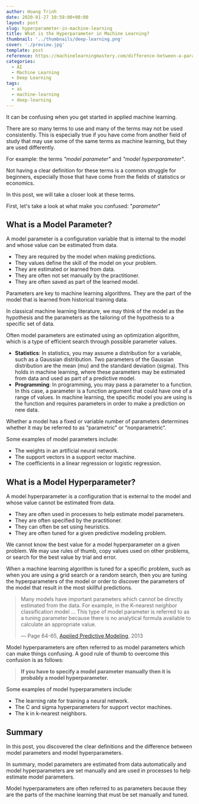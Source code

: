 ```yaml
---
author: Hoang Trinh
date: 2020-01-27 10:59:00+00:00
layout: post
slug: hyperparameter-in-machine-learning
title: What is the Hyperparameter in Machine Learning?
thumbnail: '../thumbnails/deep-learning.png'
cover: './preview.jpg'
template: post
reference: https://machinelearningmastery.com/difference-between-a-parameter-and-a-hyperparameter/
categories:
  - AI
  - Machine Learning
  - Deep Learning
tags:
  - ai
  - machine-learning
  - deep-learning
---
```


It can be confusing when you get started in applied machine learning.

There are so many terms to use and many of the terms may not be used consistently. This is especially true if you have come from another field of study that may use some of the same terms as machine learning, but they are used differently.

For example: the terms _"model parameter"_ and _"model hyperparameter"_.

Not having a clear definition for these terms is a common struggle for beginners, especially those that have come from the fields of statistics or economics.

In this post, we will take a closer look at these terms.

First, let's take a look at what make you confused: "_parameter_"

## What is a Model Parameter?

A model parameter is a configuration variable that is internal to the model and whose value can be estimated from data.

- They are required by the model when making predictions.
- They values define the skill of the model on your problem.
- They are estimated or learned from data.
- They are often not set manually by the practitioner.
- They are often saved as part of the learned model.

Parameters are key to machine learning algorithms. They are the part of the model that is learned from historical training data.

In classical machine learning literature, we may think of the model as the hypothesis and the parameters as the tailoring of the hypothesis to a specific set of data.

Often model parameters are estimated using an optimization algorithm, which is a type of efficient search through possible parameter values.

- **Statistics**: In statistics, you may assume a distribution for a variable, such as a Gaussian distribution. Two parameters of the Gaussian distribution are the mean (mu) and the standard deviation (sigma). This holds in machine learning, where these parameters may be estimated from data and used as part of a predictive model.
- **Programming**: In programming, you may pass a parameter to a function. In this case, a parameter is a function argument that could have one of a range of values. In machine learning, the specific model you are using is the function and requires parameters in order to make a prediction on new data.

Whether a model has a fixed or variable number of parameters determines whether it may be referred to as “parametric” or “nonparametric“.

Some examples of model parameters include:

- The weights in an artificial neural network.
- The support vectors in a support vector machine.
- The coefficients in a linear regression or logistic regression.

## What is a Model Hyperparameter?

A model hyperparameter is a configuration that is external to the model and whose value cannot be estimated from data.

- They are often used in processes to help estimate model parameters.
- They are often specified by the practitioner.
- They can often be set using heuristics.
- They are often tuned for a given predictive modeling problem.

We cannot know the best value for a model hyperparameter on a given problem. We may use rules of thumb, copy values used on other problems, or search for the best value by trial and error.

When a machine learning algorithm is tuned for a specific problem, such as when you are using a grid search or a random search, then you are tuning the hyperparameters of the model or order to discover the parameters of the model that result in the most skillful predictions.

> Many models have important parameters which cannot be directly estimated from the data. For example, in the K-nearest neighbor classification model … This type of model parameter is referred to as a tuning parameter because there is no analytical formula available to calculate an appropriate value.
>
> — Page 64-65, [Applied Predictive Modeling](https://www.amazon.com/Applied-Predictive-Modeling-Max-Kuhn/dp/1461468485), 2013

Model hyperparameters are often referred to as model parameters which can make things confusing. A good rule of thumb to overcome this confusion is as follows:

> **If you have to specify a model parameter manually then
> it is probably a model hyperparameter.**

Some examples of model hyperparameters include:

- The learning rate for training a neural network.
- The C and sigma hyperparameters for support vector machines.
- The k in k-nearest neighbors.

## Summary

In this post, you discovered the clear definitions and the difference between model parameters and model hyperparameters.

In summary, model parameters are estimated from data automatically and model hyperparameters are set manually and are used in processes to help estimate model parameters.

Model hyperparameters are often referred to as parameters because they are the parts of the machine learning that must be set manually and tuned.

